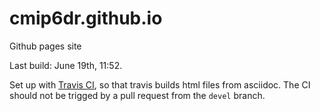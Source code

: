 # cmip6dr.github.io
Github pages site

Last build: June 19th, 11:52.

Set up with [Travis CI](https://travis-ci.org/), so that travis builds html files from asciidoc. The CI should not be trigged by a pull request from the `devel` branch. 
